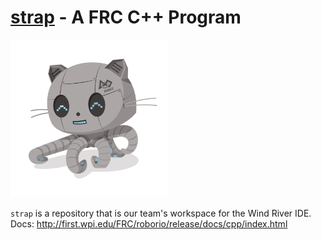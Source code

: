 [strap]() - A FRC C++ Program
=====
<img src="FIRSTocat.png" width="50%">

```strap``` is a repository that is our team's workspace for the Wind River IDE.
Docs:
http://first.wpi.edu/FRC/roborio/release/docs/cpp/index.html
